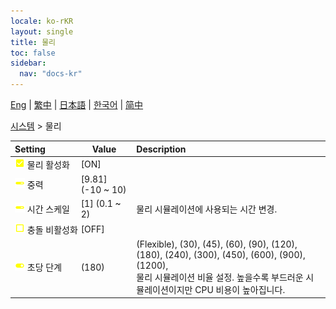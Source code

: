 ```yaml
---
locale: ko-rKR
layout: single
title: 물리
toc: false
sidebar:
  nav: "docs-kr"
---
```

[Eng](/dancexr/menu/2025.4/system/physics) | [繁中](/tw/dancexr/menu/2025.4/system/physics) | [日本語](/jp/dancexr/menu/2025.4/system/physics) | [한국어](/kr/dancexr/menu/2025.4/system/physics) | [简中](/zh/dancexr/menu/2025.4/system/physics)

[시스템](../menu#시스템) > 물리



| Setting | Value | Description |
| :--- | --- | :--- |
|<nobr><img src="/images/icon/ic_check_on.png" alt="check on icon"/> 물리 활성화</nobr>| [ON] | 
|<nobr><img src="/images/icon/ic_slider.png" alt="slider icon"/> 중력</nobr>| [9.81] (-10 ~ 10) | 
|<nobr><img src="/images/icon/ic_slider.png" alt="slider icon"/> 시간 스케일</nobr>| [1] (0.1 ~ 2) | 물리 시뮬레이션에 사용되는 시간 변경.
|<nobr><img src="/images/icon/ic_check_off.png" alt="check off icon"/> 충돌 비활성화</nobr>| [OFF] | 
|<nobr><img src="/images/icon/ic_toggle_on.png" alt="toggle on icon"/> 초당 단계</nobr>| (180) | (Flexible), (30), (45), (60), (90), (120), (180), (240), (300), (450), (600), (900), (1200), <br/>물리 시뮬레이션 비율 설정. 높을수록 부드러운 시뮬레이션이지만 CPU 비용이 높아집니다.
